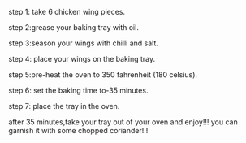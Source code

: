 step 1: take 6 chicken wing pieces.

step 2:grease your baking tray with oil.

step 3:season your wings with chilli and salt.

step 4: place your wings on the baking tray.

step 5:pre-heat the oven to 350 fahrenheit (180 celsius).

step 6: set the baking time to-35 minutes.

step 7: place the tray in the oven.

after 35 minutes,take your tray out of your oven and enjoy!!!
you can garnish it with some chopped coriander!!!
